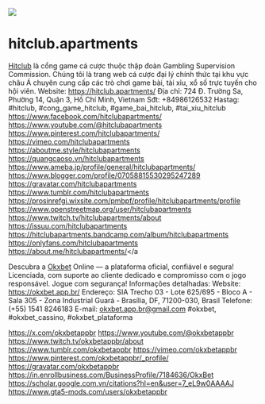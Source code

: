 

![](https://md.kif.rocks/uploads/adcbc6c6-b028-41b0-b1f9-71b9385d1ffe.jpeg)
# hitclub.apartments

<a href="https://hitclub.apartments/">Hitclub</a> là cổng game cá cược thuộc thập đoàn Gambling Supervision Commission. Chúng tôi là trang web cá cược đại lý chính thức tại khu vực châu Á chuyên cung cấp các trò chơi game bài, tài xỉu, xổ số trực tuyến cho hội viên.
Website: <a href="https://hitclub.apartments/">https://hitclub.apartments/</a>
Địa chỉ: 724 Đ. Trường Sa, Phường 14, Quận 3, Hồ Chí Minh, Vietnam
Sđt: +84986126532
Hastag: #hitclub, #cong_game_hitclub, #game_bai_hitclub, #tai_xiu_hitclub
<a href="https://www.facebook.com/hitclubapartments/">https://www.facebook.com/hitclubapartments/</a>
<a href="https://www.youtube.com/@hitclubapartments">https://www.youtube.com/@hitclubapartments</a>
<a href="https://www.pinterest.com/hitclubapartments/">https://www.pinterest.com/hitclubapartments/</a>
<a href="https://vimeo.com/hitclubapartments">https://vimeo.com/hitclubapartments</a>
<a href="https://aboutme.style/hitclubapartments">https://aboutme.style/hitclubapartments</a>
<a href="https://quangcaoso.vn/hitclubapartments">https://quangcaoso.vn/hitclubapartments</a>
<a href="https://www.ameba.jp/profile/general/hitclubapartments/">https://www.ameba.jp/profile/general/hitclubapartments/</a>
<a href="https://www.blogger.com/profile/07058815530295247289">https://www.blogger.com/profile/07058815530295247289</a>
<a href="https://gravatar.com/hitclubapartments">https://gravatar.com/hitclubapartments</a>
<a href="https://www.tumblr.com/hitclubapartments">https://www.tumblr.com/hitclubapartments</a>
<a href="https://prosinrefgi.wixsite.com/pmbpf/profile/hitclubapartments/profile">https://prosinrefgi.wixsite.com/pmbpf/profile/hitclubapartments/profile</a>
<a href="https://www.openstreetmap.org/user/hitclubapartments">https://www.openstreetmap.org/user/hitclubapartments</a>
<a href="https://www.twitch.tv/hitclubapartments/about">https://www.twitch.tv/hitclubapartments/about</a>
<a href="https://issuu.com/hitclubapartments">https://issuu.com/hitclubapartments</a>
<a href="https://hitclubapartments.bandcamp.com/album/hitclubapartments">https://hitclubapartments.bandcamp.com/album/hitclubapartments</a>
<a href="https://onlyfans.com/hitclubapartments">https://onlyfans.com/hitclubapartments</a>
<a href="https://about.me/hitclubapartments/">https://about.me/hitclubapartments/</a

Descubra a <a href="https://okxbet.app.br/">Okxbet</a> Online — a plataforma oficial, confiável e segura!
Licenciada, com suporte ao cliente dedicado e compromisso com o jogo responsável.
Jogue com segurança!
Informações detalhadas:
 Website: <a href="https://okxbet.app.br/">https://okxbet.app.br/</a>
 Endereço: SIA Trecho 03 - Lote 625/695 - Bloco A - Sala 305 - Zona Industrial Guará - Brasília, DF, 71200-030, Brasil
 Telefone: (+55) 1541 8246183
 E-mail: okxbet.app.br@gmail.com
#okxbet, #okxbet_cassino, #okxbet_plataforma

<a href="https://x.com/okxbetappbr">https://x.com/okxbetappbr</a>
<a href="https://www.youtube.com/@okxbetappbr">https://www.youtube.com/@okxbetappbr</a>
<a href="https://www.twitch.tv/okxbetappbr/about">https://www.twitch.tv/okxbetappbr/about</a>
<a href="https://www.tumblr.com/okxbetappbr">https://www.tumblr.com/okxbetappbr</a>
<a href="https://vimeo.com/okxbetappbr">https://vimeo.com/okxbetappbr</a>
<a href="https://www.pinterest.com/okxbetappbr/_profile/">https://www.pinterest.com/okxbetappbr/_profile/</a>
<a href="https://gravatar.com/okxbetappbr">https://gravatar.com/okxbetappbr</a>
<a href="https://in.enrollbusiness.com/BusinessProfile/7184636/OkxBet">https://in.enrollbusiness.com/BusinessProfile/7184636/OkxBet</a>
<a href="https://scholar.google.com.vn/citations?hl=en&user=7_eL9w0AAAAJ">https://scholar.google.com.vn/citations?hl=en&user=7_eL9w0AAAAJ</a>
<a href="https://www.gta5-mods.com/users/okxbetappbr">https://www.gta5-mods.com/users/okxbetappbr</a>